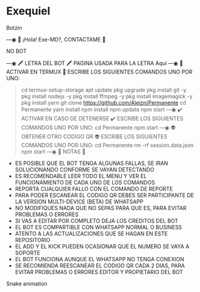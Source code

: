 # Exequiel
Botzin

—◉ 👑 ¡Hola! Exe-MD?, CONTACTAME 👑


NO BOT

—◉ 🖍 LETRA DEL BOT 🖍
PAGINA USADA PARA LA LETRA Aqui
—◉ 👾 ACTIVAR EN TERMUX 👾
ESCRIBE LOS SIGUIENTES COMANDOS UNO POR UNO:
> cd
> termux-setup-storage
> apt update 
> pkg upgrade 
> pkg install git -y
> pkg install nodejs -y
> pkg install ffmpeg -y
> pkg install imagemagick -y
> pkg install yarn
> git clone https://github.com/Aleizn/Permanente
> cd Permanente
> yarn install 
> npm install
> npm update
> npm start
—◉ ✔️ ACTIVAR EN CASO DE DETENERSE ✔️
ESCRIBE LOS SIGUIENTES COMANDOS UNO POR UNO:
> cd Permanente
> npm start
—◉ 👽 OBTENER OTRO CODIGO QR 👽
ESCRIBE LOS SIGUIENTES COMANDOS UNO POR UNO:
> cd Permanente
> rm -rf session.data.json
> npm start
—◉ 📝 NOTAS 📝
- ES POSIBLE QUE EL BOT TENGA ALGUNAS FALLAS, SE IRAN SOLUCIONANDO CONFORME SE VAYAN DETECTANDO
- ES RECOMENDABLE LEER TODO EL MENU Y VER EL FUNCIONAMIENTO DE CADA UNO DE LOS COMANDOS
- REPORTA CUALQUIER FALLO CON EL COMANDO DE REPORTE 
- PARA PODER ESCANEAR EL CODIGO QR DEBES SER PARTICIPANTE DE LA VERSION MULTI-DEVICE (BETA) DE WHATSAPP
- NO MODIFIQUES NADA QUE NO SEPAS PARA QUE ES, PARA EVITAR PROBLEMAS O ERRORES
- SI VAS A EDITAR POR COMPLETO DEJA LOS CREDITOS DEL BOT 
- EL BOT ES COMPARTIBLE CON WHATSAPP NORMAL O BUSINESS
- ATENTO A LAS ACTUALIZACIONES QUE SE HAGAN EN ESTE REPOSITORIO
- EL ADD Y EL KICK PUEDEN OCASIONAR QUE EL NUMERO SE VAYA A SOPORTE 
- EL BOT FUNCIONA AUNQUE EL WHATSAPP NO TENGA CONEXION 
- SE RECOMIENDA REESCANEAR EL CODIGO QR CADA 2 DIAS, PARA EVITAR PROBLEMAS O ERRORES
EDITOR Y PROPIETARIO DEL BOT

Snake animation
